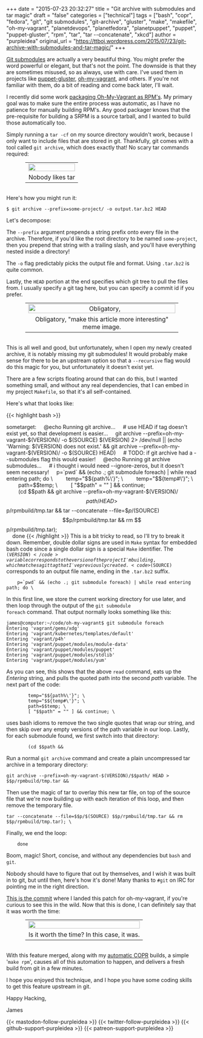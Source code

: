 +++
date = "2015-07-23 20:32:27"
title = "Git archive with submodules and tar magic"
draft = "false"
categories = ["technical"]
tags = ["bash", "copr", "fedora", "git", "git submodules", "git-archive", "gluster", "make", "makefile", "oh-my-vagrant", "planetdevops", "planetfedora", "planetpuppet", "puppet", "puppet-gluster", "rpm", "tar", "tar --concatenate", "xkcd"]
author = "purpleidea"
original_url = "https://ttboj.wordpress.com/2015/07/23/git-archive-with-submodules-and-tar-magic/"
+++

<a href="https://git-scm.com/book/en/v2/Git-Tools-Submodules">Git submodules</a> are actually a very beautiful thing. You might prefer the word powerful or elegant, but that's not the point. The downside is that they are sometimes misused, so as always, use with care. I've used them in projects like <a href="https://github.com/purpleidea/puppet-gluster">puppet-gluster</a>, <a href="https://github.com/purpleidea/oh-my-vagrant">oh-my-vagrant</a>, and others. If you're not familiar with them, do a bit of reading and come back later, I'll wait.

I recently did some work <a href="/blog/2015/07/08/oh-my-vagrant-mainstream-mode-and-copr-rpms/">packaging Oh-My-Vagrant as RPM's</a>. My primary goal was to make sure the entire process was automatic, as I have no patience for manually building RPM's. Any good packager knows that the pre-requisite for building a SRPM is a source tarball, and I wanted to build those automatically too.

Simply running a <code>tar -cf</code> on my source directory wouldn't work, because I only want to include files that are stored in git. Thankfully, git comes with a tool called <code>git archive</code>, which does exactly that! No scary tar commands required:

<table style="text-align:center; width:80%; margin:0 auto;"><tr><td><a href="https://xkcd.com/1168/" target="_blank"><img class="" src="https://imgs.xkcd.com/comics/tar.png" alt="" width="100%" height="100%" /></a></td></tr><tr><td> Nobody likes tar</td></tr></table></br />

Here's how you might run it:
```
$ git archive --prefix=some-project/ -o output.tar.bz2 HEAD
```
Let's decompose:

The <code>--prefix</code> argument prepends a string prefix onto every file in the archive. Therefore, if you'd like the root directory to be named <code>some-project</code>, then you prepend that string with a trailing slash, and you'll have everything nested inside a directory!

The <code>-o</code> flag predictably picks the output file and format. Using <code>.tar.bz2</code> is quite common.

Lastly, the <code>HEAD</code> portion at the end specifies which git tree to pull the files from. I usually specify a git tag here, but you can specify a commit id if you prefer.

<table style="text-align:center; width:80%; margin:0 auto;"><tr><td><a href="idontalwaystarball.png"><img class="wp-image-1105 size-full" src="idontalwaystarball.png" alt="Obligatory, "make this article more interesting" meme image." width="100%" height="100%" /></a></td></tr><tr><td> Obligatory, "make this article more interesting" meme image.</td></tr></table></br />

This is all well and good, but unfortunately, when I open my newly created archive, it is notably missing my git submodules! It would probably make sense for there to be an upstream option so that a <code>--recursive</code> flag would do this magic for you, but unfortunately it doesn't exist yet.

There are a few scripts floating around that can do this, but I wanted something small, and without any real dependencies, that I can embed in my project <code>Makefile</code>, so that it's all self-contained.

Here's what that looks like:

{{< highlight bash >}}

sometarget:
    @echo Running git archive...
    # use HEAD if tag doesn't exist yet, so that development is easier...
    git archive --prefix=oh-my-vagrant-$(VERSION)/ -o $(SOURCE) $(VERSION) 2> /dev/null || (echo 'Warning: $(VERSION) does not exist.' && git archive --prefix=oh-my-vagrant-$(VERSION)/ -o $(SOURCE) HEAD)
    # TODO: if git archive had a --submodules flag this would easier!
    @echo Running git archive submodules...
    # i thought i would need --ignore-zeros, but it doesn't seem necessary!
    p=`pwd` && (echo .; git submodule foreach) | while read entering path; do \
        temp="$${path%\'}"; \
        temp="$${temp#\'}"; \
        path=$$temp; \
        [ "$$path" = "" ] && continue; \
        (cd $$path && git archive --prefix=oh-my-vagrant-$(VERSION)/$$path/ HEAD > $$p/rpmbuild/tmp.tar && tar --concatenate --file=$$p/$(SOURCE) $$p/rpmbuild/tmp.tar && rm $$p/rpmbuild/tmp.tar); \
    done
{{< /highlight >}}
This is a bit tricky to read, so I'll try to break it down. Remember, double dollar signs are used in <code>Make</code> syntax for embedded bash code since a single dollar sign is a special <code>Make</code> identifier. The <code>$(VERSION)</code> variable corresponds to the version of the project I'm building, which matches a git tag that I've previously created. <code>$(SOURCE)</code> corresponds to an output file name, ending in the <code>.tar.bz2</code> suffix.
```
    p=`pwd` && (echo .; git submodule foreach) | while read entering path; do \
```
In this first line, we store the current working directory for use later, and then loop through the output of the <code>git submodule foreach</code> command. That output normally looks something like this:
```
james@computer:~/code/oh-my-vagrant$ git submodule foreach 
Entering 'vagrant/gems/xdg'
Entering 'vagrant/kubernetes/templates/default'
Entering 'vagrant/p4h'
Entering 'vagrant/puppet/modules/module-data'
Entering 'vagrant/puppet/modules/puppet'
Entering 'vagrant/puppet/modules/stdlib'
Entering 'vagrant/puppet/modules/yum'
```
As you can see, this shows that the above <code>read</code> command, eats up the <em>Entering</em> string, and pulls the quoted path into the second <em>path</em> variable. The next part of the code:
```
        temp="$${path%\'}"; \
        temp="$${temp#\'}"; \
        path=$$temp; \
        [ "$$path" = "" ] && continue; \
```
uses bash idioms to remove the two single quotes that wrap our string, and then skip over any empty versions of the path variable in our loop. Lastly, for each submodule found, we first switch into that directory:
```
        (cd $$path &&
```
Run a normal <code>git archive</code> command and create a plain uncompressed tar archive in a temporary directory:
```
git archive --prefix=oh-my-vagrant-$(VERSION)/$$path/ HEAD > $$p/rpmbuild/tmp.tar &&
```
Then use the magic of tar to overlay this new tar file, on top of the source file that we're now building up with each iteration of this loop, and then remove the temporary file.
```
tar --concatenate --file=$$p/$(SOURCE) $$p/rpmbuild/tmp.tar && rm $$p/rpmbuild/tmp.tar); \
```
Finally, we end the loop:
```
    done
```
Boom, magic! Short, concise, and without any dependencies but <code>bash</code> and <code>git</code>.

Nobody should have to figure that out by themselves, and I wish it was built in to git, but until then, here's how it's done! Many thanks to <code>#git</code> on IRC for pointing me in the right direction.

<a href="https://github.com/purpleidea/oh-my-vagrant/commit/8ee3fdab7451bb30b56e42c4586e4304b5805faf#diff-b67911656ef5d18c4ae36cb6741b7965R89" target="_blank">This is the commit</a> where I landed this patch for oh-my-vagrant, if you're curious to see this in the wild. Now that this is done, I can definitely say that it was worth the time:

<table style="text-align:center; width:80%; margin:0 auto;"><tr><td><a href="https://xkcd.com/1205/" target="_blank"><img src="https://imgs.xkcd.com/comics/is_it_worth_the_time.png" alt="" width="100%" height="100%" /></a></td></tr><tr><td> Is it worth the time? In this case, it was.</td></tr></table></br />

With this feature merged, along with my <a href="/blog/2015/07/08/oh-my-vagrant-mainstream-mode-and-copr-rpms/" target="_blank">automatic COPR</a> builds, a simple '<code>make rpm</code>', causes all of this automation to happen, and delivers a fresh build from git in a few minutes.

I hope you enjoyed this technique, and I hope you have some coding skills to get this feature upstream in git.

Happy Hacking,

James

{{< mastodon-follow-purpleidea >}}
{{< twitter-follow-purpleidea >}}
{{< github-support-purpleidea >}}
{{< patreon-support-purpleidea >}}
